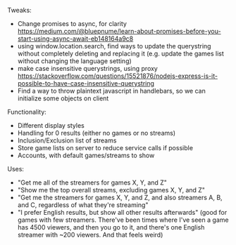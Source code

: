 
Tweaks:
* Change promises to async, for clarity     https://medium.com/@bluepnume/learn-about-promises-before-you-start-using-async-await-eb148164a9c8
* using window.location.search, find ways to update the querystring without completely deleting and replacing it (e.g. update the games list without changing the language setting)
* make case insensitive querystrings, using proxy https://stackoverflow.com/questions/15521876/nodejs-express-is-it-possible-to-have-case-insensitive-querystring
* Find a way to throw plaintext javascript in handlebars, so we can initialize some objects on client

Functionality:
* Different display styles
* Handling for 0 results (either no games or no streams)
* Inclusion/Exclusion list of streams
* Store game lists on server to reduce service calls if possible
* Accounts, with default games/streams to show




Uses:
* "Get me all of the streamers for games X, Y, and Z"
* "Show me the top overall streams, excluding games X, Y, and Z"
* "Get me the streamers for games X, Y, and Z, and also streamers A, B, and C, regardless of what they're streaming"
* "I prefer English results, but show all other results afterwards" (good for games with few streamers. There've been times where I've seen a game has 4500 viewers, and then you go to it, and there's one English streamer with ~200 viewers. And that feels weird)